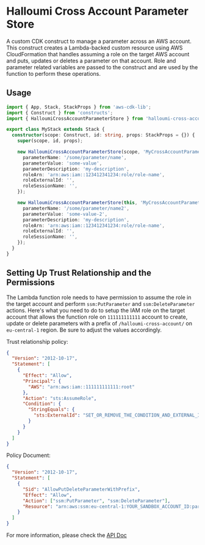 # Halloumi Cross Account Parameter Store

A custom CDK construct to manage a parameter across an AWS account. This construct creates a Lambda-backed custom resource using AWS CloudFormation that handles assuming a role on the target AWS account and puts, updates or deletes a parameter on that account. Role and parameter related variables are passed to the construct and are used by the function to perform these operations.

## Usage

```typescript
import { App, Stack, StackProps } from 'aws-cdk-lib';
import { Construct } from 'constructs';
import { HalloumiCrossAccountParameterStore } from 'halloumi-cross-account-parameter-store';

export class MyStack extends Stack {
  constructor(scope: Construct, id: string, props: StackProps = {}) {
    super(scope, id, props);

    new HalloumiCrossAccountParameterStore(scope, 'MyCrossAccountParameter1', {
      parameterName: '/some/parameter/name',
      parameterValue: 'some-value',
      parameterDescription: 'my-description',
      roleArn: 'arn:aws:iam::123412341234:role/role-name',
      roleExternalId: '',
      roleSessionName: '',
    });

    new HalloumiCrossAccountParameterStore(this, 'MyCrossAccountParameter2', {
      parameterName: '/some/parameter/name2',
      parameterValue: 'some-value-2',
      parameterDescription: 'my-description',
      roleArn: 'arn:aws:iam::123412341234:role/role-name',
      roleExternalId: '',
      roleSessionName: '',
    });
  }
}
```

## Setting Up Trust Relationship and the Permissions

The Lambda function role needs to have permission to assume the role in the target account and perform `ssm:PutParameter` and `ssm:DeleteParameter` actions. Here's what you need to do to setup the IAM role on the target account that allows the function role on `111111111111` account to create, update or delete parameters with a prefix of `/halloumi-cross-account/` on `eu-central-1` region. Be sure to adjust the values accordingly.

Trust relationship policy:

```json
{
  "Version": "2012-10-17",
  "Statement": [
    {
      "Effect": "Allow",
      "Principal": {
        "AWS": "arn:aws:iam::111111111111:root"
      },
      "Action": "sts:AssumeRole",
      "Condition": {
        "StringEquals": {
          "sts:ExternalId": "SET_OR_REMOVE_THE_CONDITION_AND_EXTERNAL_ID_ACCORDINGLY"
        }
      }
    }
  ]
}
```

Policy Document:

```json
{
  "Version": "2012-10-17",
  "Statement": [
    {
      "Sid": "AllowPutDeleteParameterWithPrefix",
      "Effect": "Allow",
      "Action": ["ssm:PutParameter", "ssm:DeleteParameter"],
      "Resource": "arn:aws:ssm:eu-central-1:YOUR_SANDBOX_ACCOUNT_ID:parameter/halloumi-cross-account/*"
    }
  ]
}
```

For more information, please check the [API Doc](API.md)

